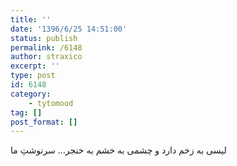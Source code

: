 ```yaml
---
title: ''
date: '1396/6/25 14:51:00'
status: publish
permalink: /6148
author: straxico
excerpt: ''
type: post
id: 6148
category:
    - tytomood
tag: []
post_format: []
---
```

لیسی به زخم دارد و چشمی به خشم به خنجر… سرنوشتِ ما